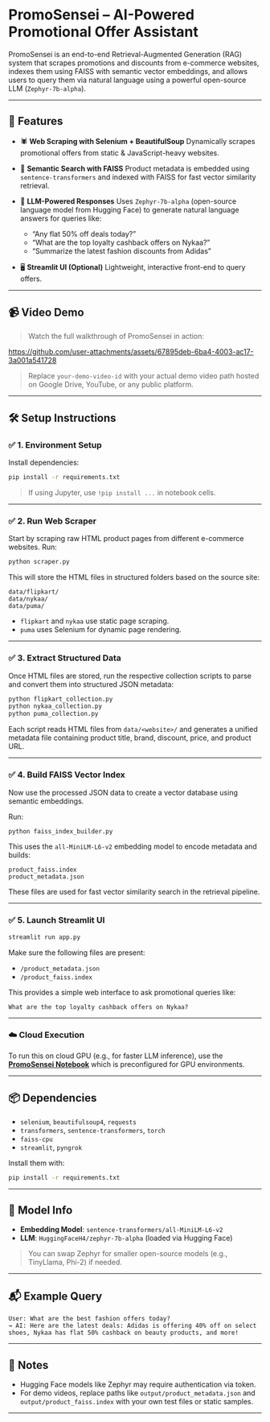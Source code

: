 # PromoSensei – AI-Powered Promotional Offer Assistant

PromoSensei is an end-to-end Retrieval-Augmented Generation (RAG) system that scrapes promotions and discounts from e-commerce websites, indexes them using FAISS with semantic vector embeddings, and allows users to query them via natural language using a powerful open-source LLM (`Zephyr-7b-alpha`).

---

## 🚀 Features

* 🕷️ **Web Scraping with Selenium + BeautifulSoup**
  Dynamically scrapes promotional offers from static & JavaScript-heavy websites.

* 🧠 **Semantic Search with FAISS**
  Product metadata is embedded using `sentence-transformers` and indexed with FAISS for fast vector similarity retrieval.

* 💬 **LLM-Powered Responses**
  Uses `Zephyr-7b-alpha` (open-source language model from Hugging Face) to generate natural language answers for queries like:

  * “Any flat 50% off deals today?”
  * “What are the top loyalty cashback offers on Nykaa?”
  * “Summarize the latest fashion discounts from Adidas”

* 🖥️ **Streamlit UI (Optional)**
  Lightweight, interactive front-end to query offers.

---

## 📹 Video Demo

> Watch the full walkthrough of PromoSensei in action:

<!-- 📺 [**Demo Video**](https://drive.google.com/file/d/17qUWjoa3Y_5eKlc6sRdBI7JVALnQoVtw/view?usp=sharing) -->


https://github.com/user-attachments/assets/67895deb-6ba4-4003-ac17-3a001a541728


> Replace `your-demo-video-id` with your actual demo video path hosted on Google Drive, YouTube, or any public platform.

---

## 🛠️ Setup Instructions

### ✅ 1. Environment Setup

Install dependencies:

```bash
pip install -r requirements.txt
```

> If using Jupyter, use `!pip install ...` in notebook cells.

---

### ✅ 2. Run Web Scraper

Start by scraping raw HTML product pages from different e-commerce websites. Run:

```bash
python scraper.py
```

This will store the HTML files in structured folders based on the source site:

```
data/flipkart/
data/nykaa/
data/puma/
```

* `flipkart` and `nykaa` use static page scraping.
* `puma` uses Selenium for dynamic page rendering.

---

### ✅ 3. Extract Structured Data

Once HTML files are stored, run the respective collection scripts to parse and convert them into structured JSON metadata:

```bash
python flipkart_collection.py
python nykaa_collection.py
python puma_collection.py
```

Each script reads HTML files from `data/<website>/` and generates a unified metadata file containing product title, brand, discount, price, and product URL.

---

### ✅ 4. Build FAISS Vector Index

Now use the processed JSON data to create a vector database using semantic embeddings.

Run:

```bash
python faiss_index_builder.py
```

This uses the `all-MiniLM-L6-v2` embedding model to encode metadata and builds:

```
product_faiss.index
product_metadata.json
```

These files are used for fast vector similarity search in the retrieval pipeline.

---


### ✅ 5. Launch Streamlit UI

```bash
streamlit run app.py
```
Make sure the following files are present:

* `/product_metadata.json`
* `/product_faiss.index`

This provides a simple web interface to ask promotional queries like:

```
What are the top loyalty cashback offers on Nykaa?
```

---

### ☁️ Cloud Execution

To run this on cloud GPU (e.g., for faster LLM inference), use the [**PromoSensei Notebook**](/promosensie.ipynb) which is preconfigured for GPU environments.

---

## 📦 Dependencies

* `selenium`, `beautifulsoup4`, `requests`
* `transformers`, `sentence-transformers`, `torch`
* `faiss-cpu`
* `streamlit`, `pyngrok`

Install them with:

```bash
pip install -r requirements.txt
```

---

## 🤖 Model Info

* **Embedding Model**: `sentence-transformers/all-MiniLM-L6-v2`
* **LLM**: `HuggingFaceH4/zephyr-7b-alpha` (loaded via Hugging Face)

> You can swap Zephyr for smaller open-source models (e.g., TinyLlama, Phi-2) if needed.

---

## 📬 Example Query

```text
User: What are the best fashion offers today?
→ AI: Here are the latest deals: Adidas is offering 40% off on select shoes, Nykaa has flat 50% cashback on beauty products, and more!
```

---

## 🔐 Notes

* Hugging Face models like Zephyr may require authentication via token.
* For demo videos, replace paths like `output/product_metadata.json` and `output/product_faiss.index` with your own test files or static samples.

---

